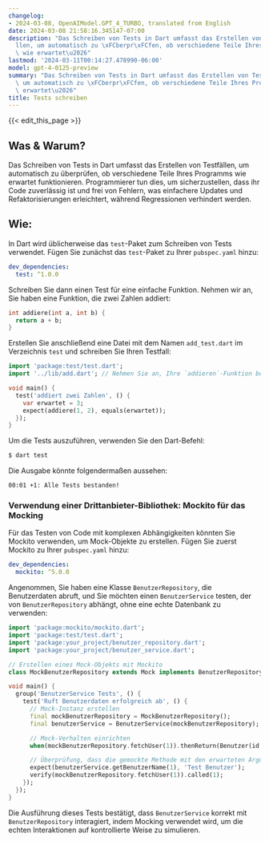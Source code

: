 ```yaml
---
changelog:
- 2024-03-08, OpenAIModel.GPT_4_TURBO, translated from English
date: 2024-03-08 21:58:16.345147-07:00
description: "Das Schreiben von Tests in Dart umfasst das Erstellen von Testf\xE4\
  llen, um automatisch zu \xFCberpr\xFCfen, ob verschiedene Teile Ihres Programms\
  \ wie erwartet\u2026"
lastmod: '2024-03-11T00:14:27.478990-06:00'
model: gpt-4-0125-preview
summary: "Das Schreiben von Tests in Dart umfasst das Erstellen von Testf\xE4llen,\
  \ um automatisch zu \xFCberpr\xFCfen, ob verschiedene Teile Ihres Programms wie\
  \ erwartet\u2026"
title: Tests schreiben
---
```


{{< edit_this_page >}}

## Was & Warum?

Das Schreiben von Tests in Dart umfasst das Erstellen von Testfällen, um automatisch zu überprüfen, ob verschiedene Teile Ihres Programms wie erwartet funktionieren. Programmierer tun dies, um sicherzustellen, dass ihr Code zuverlässig ist und frei von Fehlern, was einfachere Updates und Refaktorisierungen erleichtert, während Regressionen verhindert werden.

## Wie:

In Dart wird üblicherweise das `test`-Paket zum Schreiben von Tests verwendet. Fügen Sie zunächst das `test`-Paket zu Ihrer `pubspec.yaml` hinzu:

```yaml
dev_dependencies:
  test: ^1.0.0
```

Schreiben Sie dann einen Test für eine einfache Funktion. Nehmen wir an, Sie haben eine Funktion, die zwei Zahlen addiert:

```dart
int addiere(int a, int b) {
  return a + b;
}
```

Erstellen Sie anschließend eine Datei mit dem Namen `add_test.dart` im Verzeichnis `test` und schreiben Sie Ihren Testfall:

```dart
import 'package:test/test.dart';
import '../lib/add.dart'; // Nehmen Sie an, Ihre `addieren`-Funktion befindet sich in lib/add.dart

void main() {
  test('addiert zwei Zahlen', () {
    var erwartet = 3;
    expect(addiere(1, 2), equals(erwartet));
  });
}
```

Um die Tests auszuführen, verwenden Sie den Dart-Befehl:

```bash
$ dart test
```

Die Ausgabe könnte folgendermaßen aussehen:

```
00:01 +1: Alle Tests bestanden!
```

### Verwendung einer Drittanbieter-Bibliothek: Mockito für das Mocking

Für das Testen von Code mit komplexen Abhängigkeiten könnten Sie Mockito verwenden, um Mock-Objekte zu erstellen. Fügen Sie zuerst Mockito zu Ihrer `pubspec.yaml` hinzu:

```yaml
dev_dependencies:
  mockito: ^5.0.0
```

Angenommen, Sie haben eine Klasse `BenutzerRepository`, die Benutzerdaten abruft, und Sie möchten einen `BenutzerService` testen, der von `BenutzerRepository` abhängt, ohne eine echte Datenbank zu verwenden:

```dart
import 'package:mockito/mockito.dart';
import 'package:test/test.dart';
import 'package:your_project/benutzer_repository.dart';
import 'package:your_project/benutzer_service.dart';

// Erstellen eines Mock-Objekts mit Mockito
class MockBenutzerRepository extends Mock implements BenutzerRepository {}

void main() {
  group('BenutzerService Tests', () {
    test('Ruft Benutzerdaten erfolgreich ab', () {
      // Mock-Instanz erstellen
      final mockBenutzerRepository = MockBenutzerRepository();
      final benutzerService = BenutzerService(mockBenutzerRepository);

      // Mock-Verhalten einrichten
      when(mockBenutzerRepository.fetchUser(1)).thenReturn(Benutzer(id: 1, name: 'Test Benutzer'));

      // Überprüfung, dass die gemockte Methode mit den erwarteten Argumenten aufgerufen wird
      expect(benutzerService.getBenutzerName(1), 'Test Benutzer');
      verify(mockBenutzerRepository.fetchUser(1)).called(1);
    });
  });
}
```

Die Ausführung dieses Tests bestätigt, dass `BenutzerService` korrekt mit `BenutzerRepository` interagiert, indem Mocking verwendet wird, um die echten Interaktionen auf kontrollierte Weise zu simulieren.
